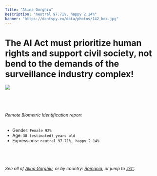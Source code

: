 ```yaml
---
Title: "Alina Gorghiu"
Description: "neutral 97.71%, happy 2.14%"
banner: "https://dontspy.eu/data/photos/142_box.jpg"
---
```


# The AI Act must prioritize human rights and support civil society, not bend to the demands of the surveillance industry complex!

<link rel="stylesheet" type="text/css" href="/css/blog.css" />

<div class="is-fake" hidden>

_This image is **clearly fake**_, yet we [continue to collect them because the AI Act negotiations](/blog/why-deepfake/) are heading in a direction that will only make people's lives more complicated. For a more in-depth explanation, read: [Double threat: why losing the battle against Face Biometrics would fuel the proliferation of deepfakes](/blog/the-dual-threat-how-losing-the-biometric-battle-fuels-deepfake-proliferation/).


</div>

<!-- <img src="https://dontspy.eu/data/photos/54_box.jpg" /> -->
<img src="https://dontspy.eu/data/photos/142_box.jpg" />

## <br>

###### Remote Biometric Identification report

* <span class="label">Gender:</span> `Female 92%`
* <span class="label">Age:</span> `38 (estimated) years old`
* <span class="label">Expressions::</span> `neutral 97.71%, happy 2.14%`

## <br>

###### See all of [Alina Gorghiu](/policymaker#Alina%20Gorghiu), or by country: [Romania](/country#Romania), or jump to [🇩🇪](/x/166).

## <br>
